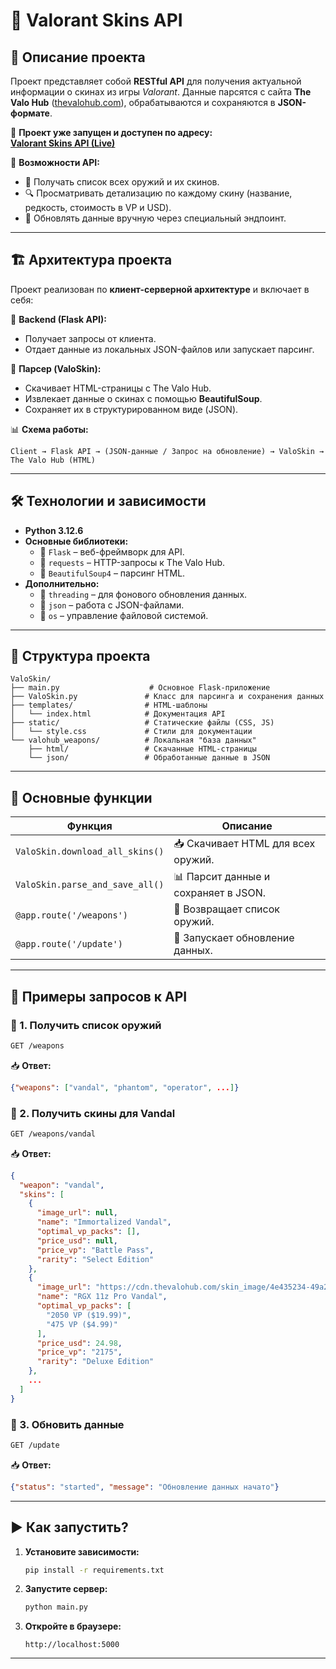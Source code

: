 # 🎯 Valorant Skins API

## 📌 Описание проекта
Проект представляет собой **RESTful API** для получения актуальной информации о скинах из игры *Valorant*. Данные парсятся с сайта **The Valo Hub** ([thevalohub.com](https://www.thevalohub.com)), обрабатываются и сохраняются в **JSON-формате**. 

🔗 **Проект уже запущен и доступен по адресу:**  
**[Valorant Skins API (Live)](https://valoskin-production.up.railway.app/)**  

🔹 **Возможности API:**
- 📜 Получать список всех оружий и их скинов.
- 🔍 Просматривать детализацию по каждому скину (название, редкость, стоимость в VP и USD).
- 🔄 Обновлять данные вручную через специальный эндпоинт.

---

## 🏗️ Архитектура проекта
Проект реализован по **клиент-серверной архитектуре** и включает в себя:

🔹 **Backend (Flask API):**
- Получает запросы от клиента.
- Отдает данные из локальных JSON-файлов или запускает парсинг.

🔹 **Парсер (ValoSkin):**
- Скачивает HTML-страницы с The Valo Hub.
- Извлекает данные о скинах с помощью **BeautifulSoup**.
- Сохраняет их в структурированном виде (JSON).

📊 **Схема работы:**
```
Client → Flask API → (JSON-данные / Запрос на обновление) → ValoSkin → The Valo Hub (HTML)
```

---

## 🛠️ Технологии и зависимости
- **Python 3.12.6**
- **Основные библиотеки:**
  - 🚀 `Flask` – веб-фреймворк для API.
  - 🔗 `requests` – HTTP-запросы к The Valo Hub.
  - 📜 `BeautifulSoup4` – парсинг HTML.
- **Дополнительно:**
  - 🔄 `threading` – для фонового обновления данных.
  - 📂 `json` – работа с JSON-файлами.
  - 📁 `os` – управление файловой системой.

---

## 📂 Структура проекта
```
ValoSkin/
├── main.py                    # Основное Flask-приложение
├── ValoSkin.py               # Класс для парсинга и сохранения данных
├── templates/                # HTML-шаблоны
│   └── index.html            # Документация API
├── static/                   # Статические файлы (CSS, JS)
│   └── style.css             # Стили для документации
└── valohub_weapons/          # Локальная "база данных"
    ├── html/                 # Скачанные HTML-страницы
    └── json/                 # Обработанные данные в JSON
```

---

## 🚀 Основные функции
| Функция | Описание |
|---------|----------|
| `ValoSkin.download_all_skins()` | 📥 Скачивает HTML для всех оружий. |
| `ValoSkin.parse_and_save_all()` | 📊 Парсит данные и сохраняет в JSON. |
| `@app.route('/weapons')` | 🔫 Возвращает список оружий. |
| `@app.route('/update')` | 🔄 Запускает обновление данных. |

---

## 📡 Примеры запросов к API
### 🔫 1. Получить список оружий
```bash
GET /weapons
```
📥 **Ответ:**
```json
{"weapons": ["vandal", "phantom", "operator", ...]}
```

### 🎨 2. Получить скины для Vandal
```bash
GET /weapons/vandal
```
📥 **Ответ:**
```json
{
  "weapon": "vandal",
  "skins": [
    {
      "image_url": null,
      "name": "Immortalized Vandal",
      "optimal_vp_packs": [],
      "price_usd": null,
      "price_vp": "Battle Pass",
      "rarity": "Select Edition"
    },
    {
      "image_url": "https://cdn.thevalohub.com/skin_image/4e435234-49a2-1444-4640-908692c855b8.webp",
      "name": "RGX 11z Pro Vandal",
      "optimal_vp_packs": [
        "2050 VP ($19.99)",
        "475 VP ($4.99)"
      ],
      "price_usd": 24.98,
      "price_vp": "2175",
      "rarity": "Deluxe Edition"
    },
    ...
  ]
}
```

### 🔄 3. Обновить данные
```bash
GET /update
```
📥 **Ответ:**
```json
{"status": "started", "message": "Обновление данных начато"}
```

---

## ▶️ Как запустить?
1. **Установите зависимости:**
   ```bash
   pip install -r requirements.txt
   ```
2. **Запустите сервер:**
   ```bash
   python main.py
   ```
3. **Откройте в браузере:**
   ```
   http://localhost:5000
   ```

---
